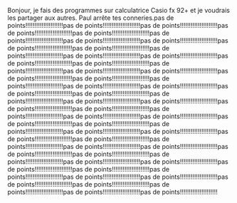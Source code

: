 Bonjour, je fais des programmes sur calculatrice Casio fx 92+ et je voudrais les partager aux autres. Paul arrête tes conneries.pas de points!!!!!!!!!!!!!!!!!!!!!pas de points!!!!!!!!!!!!!!!!!!!!!pas de points!!!!!!!!!!!!!!!!!!!!!pas de points!!!!!!!!!!!!!!!!!!!!!pas de points!!!!!!!!!!!!!!!!!!!!!pas de points!!!!!!!!!!!!!!!!!!!!!pas de points!!!!!!!!!!!!!!!!!!!!!pas de points!!!!!!!!!!!!!!!!!!!!!pas de points!!!!!!!!!!!!!!!!!!!!!pas de points!!!!!!!!!!!!!!!!!!!!!pas de points!!!!!!!!!!!!!!!!!!!!!pas de points!!!!!!!!!!!!!!!!!!!!!pas de points!!!!!!!!!!!!!!!!!!!!!pas de points!!!!!!!!!!!!!!!!!!!!!pas de points!!!!!!!!!!!!!!!!!!!!!pas de points!!!!!!!!!!!!!!!!!!!!!pas de points!!!!!!!!!!!!!!!!!!!!!pas de points!!!!!!!!!!!!!!!!!!!!!pas de points!!!!!!!!!!!!!!!!!!!!!pas de points!!!!!!!!!!!!!!!!!!!!!pas de points!!!!!!!!!!!!!!!!!!!!!pas de points!!!!!!!!!!!!!!!!!!!!!pas de points!!!!!!!!!!!!!!!!!!!!!pas de points!!!!!!!!!!!!!!!!!!!!!pas de points!!!!!!!!!!!!!!!!!!!!!pas de points!!!!!!!!!!!!!!!!!!!!!pas de points!!!!!!!!!!!!!!!!!!!!!pas de points!!!!!!!!!!!!!!!!!!!!!pas de points!!!!!!!!!!!!!!!!!!!!!pas de points!!!!!!!!!!!!!!!!!!!!!pas de points!!!!!!!!!!!!!!!!!!!!!pas de points!!!!!!!!!!!!!!!!!!!!!pas de points!!!!!!!!!!!!!!!!!!!!!pas de points!!!!!!!!!!!!!!!!!!!!!pas de points!!!!!!!!!!!!!!!!!!!!!pas de points!!!!!!!!!!!!!!!!!!!!!pas de points!!!!!!!!!!!!!!!!!!!!!pas de points!!!!!!!!!!!!!!!!!!!!!pas de points!!!!!!!!!!!!!!!!!!!!!pas de points!!!!!!!!!!!!!!!!!!!!!pas de points!!!!!!!!!!!!!!!!!!!!!pas de points!!!!!!!!!!!!!!!!!!!!!pas de points!!!!!!!!!!!!!!!!!!!!!pas de points!!!!!!!!!!!!!!!!!!!!!pas de points!!!!!!!!!!!!!!!!!!!!!pas de points!!!!!!!!!!!!!!!!!!!!!pas de points!!!!!!!!!!!!!!!!!!!!!pas de points!!!!!!!!!!!!!!!!!!!!!pas de points!!!!!!!!!!!!!!!!!!!!!pas de points!!!!!!!!!!!!!!!!!!!!!pas de points!!!!!!!!!!!!!!!!!!!!!pas de points!!!!!!!!!!!!!!!!!!!!!pas de points!!!!!!!!!!!!!!!!!!!!!pas de points!!!!!!!!!!!!!!!!!!!!!pas de points!!!!!!!!!!!!!!!!!!!!!pas de points!!!!!!!!!!!!!!!!!!!!!pas de points!!!!!!!!!!!!!!!!!!!!!pas de points!!!!!!!!!!!!!!!!!!!!!
